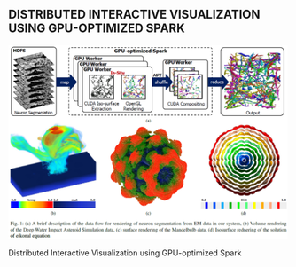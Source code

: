 ## DISTRIBUTED INTERACTIVE VISUALIZATION USING GPU-OPTIMIZED SPARK

![Teaser](https://github.com/hvcl/spark_in_situ/blob/master/data/teaser.png)

Distributed Interactive Visualization using GPU-optimized Spark

